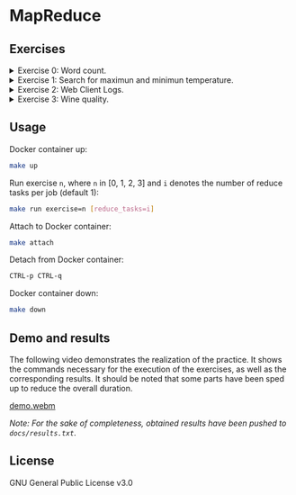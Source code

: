 # MapReduce

## Exercises

<details>
  <summary>Exercise 0: Word count.</summary>

Tutorial from: https://www.michael-noll.com/tutorials/writing-an-hadoop-mapreduce-program-in-python/.

</details>

<details>
  <summary>Exercise 1: Search for maximun and minimun temperature.</summary>

- Find the place where it was the hottest and the coldest in 2017. Indicate the name of the city along with the
  temperature.

- We will use data from daily measurements provided by the NCDC (National Climate Center - NOAA).

- Using those from the following directory: `data/exercise_1`
  _(source ftp://ftp.ncdc.noaa.gov/pub/data/uscrn/products/daily01/2017/)_.

- It is considered hot if the temperature is above 27ºC and cold if the temperature is below -1º C.

- The following file explains the organization of the files: `docs/exercise_1.txt`
  _(source ftp://ftp.ncdc.noaa.gov/pub/data/uscrn/products/daily01/README.txt)_.

- Perform the exercises forcing 2 or more reducers.

- A simple code must be implemented to obtain the final result from the files generated by from the files generated via
  the reducers.

</details>

<details>
  <summary>Exercise 2: Web Client Logs.</summary>

- The files contain the HTTP request logs.

- The organization of the data is detailed in the document: `docs/exercise_2.txt`
  _(source ftp://gaia.cs.umass.edu/pub/zhzhang/Traces-More/html/BU-Web-Client.html)_.

- Using the files in the folder: `data/exercise_2`
  _(source ftp://ftp.town.hall.org/pub/ITA/traces/BU-www-client-traces.tar.gz)_.

    1. Extract the user who accessed the most files in `.ps` format. Show user and number of files accessed (in `.ps`
       format).

    2. Determine the most visited URL, indicating the total number of visits received.

</details>

<details>
  <summary>Exercise 3: Wine quality.</summary>

- Use the data for the two types of wine: `winequality-white.csv` and `winequality-red.csv`
  from `data/exercise_3`
  _(source http://archive.ics.uci.edu/ml/machine-learning-databases/wine-quality/)_.

- The organization of the data is detailed in the document: `docs/exercise_3.txt`
  _(source https://archive.ics.uci.edu/ml/machine-learning-databases/wine-quality/winequality.names)_.

- The attributes of the columns are:
    1. Fixed acidity.
    2. Volatile acidity.
    3. Citric acid.
    4. Residual sugar.
    5. Chlorides.
    6. Free sulfur dioxide.
    7. Total sulfur dioxide.
    8. Density.
    9. pH.
    10. Sulfates.
    11. Alcohol.
    12. Quality.

- For each type of wine, extract the average of all the attributes collected in the files.

</details>

## Usage

Docker container up:

```sh
make up
```

Run exercise `n`, where `n` in [0, 1, 2, 3] and `i` denotes the number of reduce tasks per job (default 1):

```sh
make run exercise=n [reduce_tasks=i]
```

Attach to Docker container:

```sh
make attach
```

Detach from Docker container:

```sh
CTRL-p CTRL-q
```

Docker container down:

```sh
make down
```

## Demo and results

The following video demonstrates the realization of the practice. It shows the commands necessary for the execution of the exercises, as well as the corresponding results. It should be noted that some parts have been sped up to reduce the overall duration.

[demo.webm](https://user-images.githubusercontent.com/55492981/201249839-7e52dac8-4395-4848-885c-aaa98a287293.webm)

_Note: For the sake of completeness, obtained results have been pushed to `docs/results.txt`_.


## License

GNU General Public License v3.0
